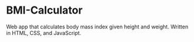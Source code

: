 # BMI-Calculator
Web app that calculates body mass index given height and weight. Written in HTML, CSS, and JavaScript. 
